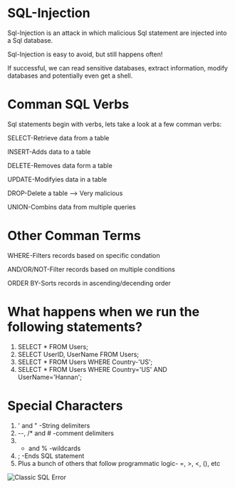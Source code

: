 # SQL-Injection
Sql-Injection is an attack in which malicious Sql statement are injected into a Sql database.

Sql-Injection is easy to avoid, but still happens often!

If successful, we can read sensitive databases, extract information, modify databases and potentially even get a shell.

# Comman SQL Verbs
Sql statements begin with verbs, lets take a look at a few comman verbs:

SELECT-Retrieve data from a table

INSERT-Adds data to a table

DELETE-Removes data form a table

UPDATE-Modifyies data in a table

DROP-Delete a table --> Very malicious

UNION-Combins data from multiple queries

# Other Comman Terms 
WHERE-Filters records based on specific condation

AND/OR/NOT-Filter records based on multiple conditions

ORDER BY-Sorts records in ascending/decending order

# What happens when we run the following statements?
1. SELECT * FROM Users;
2. SELECT UserID, UserName FROM Users;
3. SELECT * FROM Users WHERE Country-'US';
4. SELECT * FROM Users WHERE Country='US' AND UserName='Hannan';

# Special Characters
1. ' and " -String delimiters
2. --, /* and # -comment delimiters
3. * and % -wildcards
4. ; -Ends SQL statement
5. Plus a bunch of others that follow programmatic logic- =, >, <, (), etc

![Classic SQL Error](file:///root/Pictures/Screenshot%20from%202020-02-08%2022-28-06.png)

